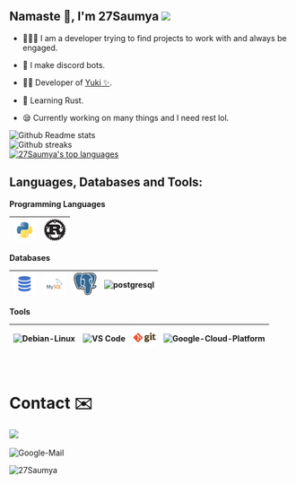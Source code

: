 ## Namaste 🙏, I'm 27Saumya <img src="https://media.giphy.com/media/hvRJCLFzcasrR4ia7z/giphy.gif" width="25px">

- 👨🏽‍💻 I am a developer trying to find projects to work with and always be engaged.

- 🤖 I make discord bots.

- 🧑‍💻 Developer of [Yuki ✨](https://github.com/27Saumya/Yuki).

- 🦀 Learning Rust.

- 😪 Currently working on many things and I need rest lol.

<div align="left">
<img src="https://github-readme-stats.vercel.app/api?username=27Saumya&count_private=true&show_icons=true&theme=cobalt" alt="Github Readme stats">
</div>

<div align="left">
<img src="https://github-readme-streak-stats.herokuapp.com/?user=27Saumya&theme=black-ice&hide_border=true&stroke=0000&background=0D1117&ring=e05397&fire=e05397&currStreakLabel=e05397"
alt="Github streaks">
</div
<p align="leftr"><a href="https://github.com/anuraghazra/github-readme-stats" aria-label="Link to create your own github stats image"><img alt="27Saumya's top languages" src="https://github-readme-stats.vercel.app/api/top-langs/?username=27Saumya&theme=dark&langs_count=10&hide=sourcepawn&layout=compact&hide_border=true&card_width=445&bg_color=0d1117" /></a></p>

## Languages, Databases and Tools:
**Programming Languages**

<img title="Python" alt="Python" width="40px" src="https://raw.githubusercontent.com/github/explore/master/topics/python/python.png" />|<img alt="Rust-Lang" title="Rust" width="40px" src="https://raw.githubusercontent.com/github/explore/master/topics/rust/rust.png">
|--|--|

**Databases**

<img title="SQL" alt="SQL" width="40px" src="https://raw.githubusercontent.com/github/explore/master/topics/sql/sql.png">|<img title="MySql" alt="Mysql" width="40px" src="https://raw.githubusercontent.com/github/explore/master/topics/mysql/mysql.png">|<img title="Postgresql" alt="postgresql" width="40px" src="https://raw.githubusercontent.com/github/explore/80688e429a7d4ef2fca1e82350fe8e3517d3494d/topics/postgresql/postgresql.png">|<img title="Postgresql" alt="postgresql" width="40px" src="https://upload.wikimedia.org/wikipedia/commons/thumb/9/97/Sqlite-square-icon.svg/2048px-Sqlite-square-icon.svg.png"><br>
|--|--|--|--|

**Tools**

<img title="Debain" alt="Debian-Linux" width="40px" src="https://brandslogos.com/wp-content/uploads/thumbs/debian-logo-vector.svg">|<img title="VS Code" alt="VS Code" width="40px" src="https://img.icons8.com/fluent/48/000000/visual-studio-code-2019.png">|<img title="git" alt="git" width="40px" src="https://raw.githubusercontent.com/github/explore/master/topics/git/git.png">|<img title="GCP" alt="Google-Cloud-Platform" width="40px" src="https://cdn.worldvectorlogo.com/logos/google-cloud-1.svg">
|--|--|--|--|
<br>

# Contact ✉️

[![](https://discord.c99.nl/widget/theme-4/917693263480229918.png)](https://discord.gg/RqKvY5MQgb)

<img title="Gmail" alt="Google-Mail" width="75px" src="https://www.logo.wine/a/logo/Gmail/Gmail-Logo.wine.svg" target="mailto:patelsaumya767@gmail.com">

<p align="left"> <img src="https://komarev.com/ghpvc/?username=27Saumya&label=Profile%20views&color=00ffff&style=flat" alt="27Saumya" /> </p>
